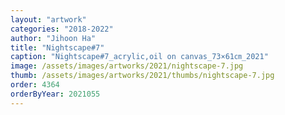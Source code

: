 ```yaml
---
layout: "artwork"
categories: "2018-2022"
author: "Jihoon Ha"
title: "Nightscape#7"
caption: "Nightscape#7_acrylic,oil on canvas_73×61㎝_2021"
image: /assets/images/artworks/2021/nightscape-7.jpg
thumb: /assets/images/artworks/2021/thumbs/nightscape-7.jpg
order: 4364
orderByYear: 2021055
---
```

